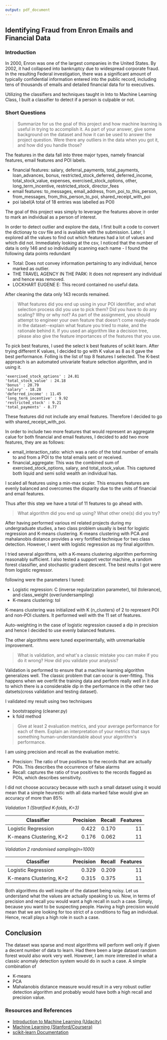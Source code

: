```yaml
---
output: pdf_document
---
```

## Identifying Fraud from Enron Emails and Financial Data

### Introduction

In 2000, Enron was one of the largest companies in the United States. By 2002, it had collapsed into bankruptcy due to widespread corporate fraud. In the resulting Federal investigation, there was a significant amount of typically confidential information entered into the public record, including tens of thousands of emails and detailed financial data for to executives.

Utilizing the classifiers and techniques taught in Into to Machine Learning Class, I built a classifier to detect if a person is culpable or not.

### Short Questions
> Summarize for us the goal of this project and how machine learning is useful in trying to accomplish it.  As part of your answer, give some background on the dataset and how it can be used to answer the project question.  Were there any outliers in the data when you got it, and how did you handle those?

The features in the data fall into three major types, namely financial features, email features and POI labels. 

- financial features: salary, deferral_payments, total_payments, loan_advances, bonus, restricted_stock_deferred, deferred_income, total_stock_value, expenses, exercised_stock_options, other, long_term_incentive, restricted_stock, director_fees 
- email features: to_messages, email_address, from_poi_to_this_person, from_messages, from_this_person_to_poi, shared_receipt_with_poi
- poi label(A total of 18 entries was labelled as POI)

The goal of this project was simply to leverage the features above in order to mark an individual as a person of interest.

In order to detect outlier and explore the data, I first built a code to convert the dictionay to csv file and is available with the submission. Later, I explored all the values to find out which features had a lot of values and which did not. Immediately looking at the csv, I noticed that the number of data is only 146 and so individually scanning each name - I found the following data points redundant

- Total: Does not convey information pertaining to any individual, hence marked as outlier.
- THE TRAVEL AGENCY IN THE PARK: It does not represent any individual and hence was removed.
- LOCKHART EUGENE E: This record contained no useful data.

After cleaning the data only 143 records remained.

> What features did you end up using in your POI identifier, and what selection process did you use to pick them? Did you have to do any scaling? Why or why not? As part of the assignment, you should attempt to engineer your own feature that doesn't come ready-made in the dataset--explain what feature you tried to make, and the rationale behind it. If you used an algorithm like a decision tree, please also give the feature importances of the features that you use.

To pick best features, I used the select k best features of scikit learn. After trying different K values, I decided to go with K value as 8 as it gave the best performance. Folling is the list of top 8 features I selected. The K-best approach is an automated univariate feature selection algorithm, and in using it.

```
'exercised_stock_options' : 24.81
'total_stock_value' : 24.18
'bonus' : 20.79
'salary' - 18.28
'deferred_income' : 11.45
'long_term_incentive' : 9.92
'restricted_stock' : 9.21
'total_payments' - 8.77

```
These features did not include any email features. Therefore I decided to go with shared_receipt_with_poi.

In order to include two more features that would represent an aggregate calue for both financial and email features, I decided to add two more features, they are as follows:

- email_interaction_ratio: which was a ratio of the total number of emails to and from a POI to the total emails sent or received.  
- financial_aggregate: This was the combined sum of exercised_stock_options, salary, and total_stock_value. This captured both liquid and semi solid wealth an individual has. 

I scaled all features using a min-max scaler. This ensures features are evenly balanced and overcomes the disparity due to the units of financial and email features.

Thus after this step we have a total of 11 features to go ahead with.

> What algorithm did you end up using?  What other one(s) did you try?

After having performed various ml related projects during my undergraduate studies, a two class problem usually is best for logistic regression and K-means clustering. K-means clustering with PCA and mahalanobis distance provides a very fortified technique for two class detection. However, I went with logistic regression as my final algorithm.

I tried several algorithms, with a K-means clustering algorithm performing reasonably sufficient. I also tested a support vector machine, a random forest classifier, and stochastic gradient descent. The best reults I got were from logistic regressor.

following were the parameters I tuned:
- Logistic regression: C (inverse regularization parameter), tol (tolerance), and class_weight (over/undersampling)
- K-means clustering: tol

K-means clustering was initialized with K (n_clusters) of 2 to represent POI and non-POI clusters. It performed well with the 11 set of features.  

Auto-weighting in the case of logistic regression caused a dip in precision and hence I decided to use evenly balanced features.

The other algorithms were tuned experimentally, with unremarkable improvement.

> What is validation, and what's a classic mistake you can make if you do it wrong? How did you validate your analysis?

Validation is performed to ensure that a machine learning algorithm generalizes well. The classic problem that can occur is over-fitting. This happens when we overfit the training data and perform really well in it due to which there is a considerable dip in the performance in the other two datsets(cross validation and testing dataset).

I validated my result using two techniques
- bootstrapping (cleaner.py)
- k fold method

> Give at least 2 evaluation metrics, and your average performance for each of them. Explain an interpretation of your metrics that says something human-understandable about your algorithm's performance.

I am using precision and recall as the evaluation metric. 
- Precision: The ratio of true positives to the records that are actually POIs. This describes the occurrence of false alarms
- Recall: captures the ratio of true positives to the records flagged as POIs, which describes sensitivity.

I did not choose accuracy because with such a small dataset using it would mean that a simple heurestic with all data marked false would give an accuracy of more than 85%

*Validation 1 (Stratified K-folds, K=3)*

| Classifier              | Precision | Recall    | Features  |
| ----------------------- | --------: | --------: | --------: |
| Logistic Regression     |     0.422 |     0.170 |        11 |
| K-means Clustering, K=2 |     0.176 |     0.062 |        11 |



*Validation 2 randomised sampling(n=1000)*

| Classifier              | Precision | Recall    | Features  |
| ----------------------- | --------: | --------: | --------: |
| Logistic Regression     |     0.329 |     0.209 |        11 |
| K-means Clustering, K=2 |     0.315 |     0.375 |        11 |

Both algorithms do well inspite of the dataset being noisy.
Let us understand what the values are actually speaking to us. Now, in terms of precision and recall you would want a hgh recall in such a case. Simply, because you want to be suspecting people. Having a high precision would mean that we are looking for too strict of a conditions to flag an individual. Hence, recall plays a high role in such a case.

## Conclusion
The dataset was sparse and most algorithms will perform well only if given a decent number of data to learn. Had there been a large dataset random forest would also work very well. However, I am more interested in what a classic anomaly detection system would do in such a case. A simple combination of
- K-means
- PCA
- Mahalanobis distance measure 
would result in a very robust outlier detection algorithm and probably would have both a high recall and precision value.

### Resources and References

- [Introduction to Machine Learning (Udacity)](https://www.udacity.com/course/viewer#!/c-ud120-nd)
- [Machine Learning (Stanford/Coursera)](https://www.coursera.org/course/ml)
- [scikit-learn Documentation](http://scikit-learn.org/stable/documentation.html)
